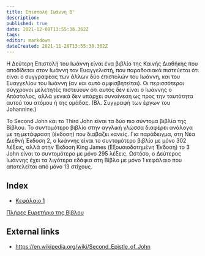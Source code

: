 ```yaml
---
title: Επιστολή Ιωάννη Β'
description: 
published: true
date: 2021-12-08T13:55:38.362Z
tags: 
editor: markdown
dateCreated: 2021-11-28T13:55:38.362Z
---
```


Η Δεύτερη Επιστολή του Ιωάννη είναι ένα βιβλίο της Καινής Διαθήκης που αποδίδεται στον Ιωάννη τον Ευαγγελιστή, που παραδοσιακά πιστεύεται ότι είναι ο συγγραφέας των άλλων δύο επιστολών του Ιωάννη, και του Ευαγγελίου του Ιωάννη (αν και αυτό αμφισβητείται). Οι περισσότεροι σύγχρονοι μελετητές πιστεύουν ότι αυτός δεν είναι ο Ιωάννης ο Απόστολος, αλλά γενικά δεν υπάρχει συναίνεση ως προς την ταυτότητα αυτού του ατόμου ή της ομάδας. (Βλ. Συγγραφή των έργων του Johannine.)

Το Second John και το Third John είναι τα δύο πιο σύντομα βιβλία της Βίβλου. Το συντομότερο βιβλίο στην αγγλική γλώσσα διαφέρει ανάλογα με τη μετάφραση (έκδοση) που διαβάζει κανείς. Για παράδειγμα, στη Νέα Διεθνή Έκδοση 2, ο Ιωάννης είναι το συντομότερο βιβλίο με μόνο 302 λέξεις, αλλά στην Έκδοση King James (Εξουσιοδοτημένη Έκδοση) το 3 John είναι το συντομότερο με μόνο 295 λέξεις. Ωστόσο, ο Δεύτερος Ιωάννης έχει τα λιγότερα εδάφια στη Βίβλο με μόνο 1 κεφάλαιο που αποτελείται από μόνο 13 στίχους.

## Index

- [Κεφάλαιο 1](/el/Bible/2_John/1)


[Πλήρες Ευρετήριο της Βίβλου](/el/index/bible)


## External links

- https://en.wikipedia.org/wiki/Second_Epistle_of_John